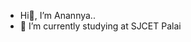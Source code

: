 -  Hi👋, I’m Anannya..
- 🌱 I’m currently studying at SJCET Palai

<!---
anannya2827/anannya2827 is a ✨ special ✨ repository because its `README.md` (this file) appears on your GitHub profile.
You can click the Preview link to take a look at your changes.
--->
